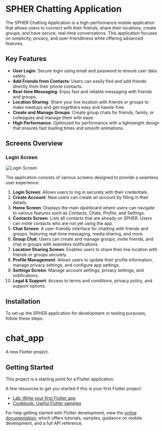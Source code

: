 # SPHER Chatting Application

The SPHER Chatting Application is a high-performance mobile application that allows users to connect with their friends, share their locations, create groups, and have secure, real-time conversations. This application focuses on simplicity, privacy, and user-friendliness while offering advanced features.

## Key Features

- **User Login**: Secure login using email and password to ensure user data safety.
- **Add Friends from Contacts**: Users can easily find and add friends directly from their phone contacts.
- **Real-time Messaging**: Enjoy fast and reliable messaging with friends and groups.
- **Location Sharing**: Share your live location with friends or groups to make meetups and get-togethers easy and hassle-free.
- **Create and Manage Groups**: Create group chats for friends, family, or colleagues and manage them with ease.
- **High Performance**: Optimized for performance with a lightweight design that ensures fast loading times and smooth animations.

## Screens Overview

### Login Screen
![Login Screen]([https://example.com/login-screen.png](https://public-images.interaction-design.org/literature/articles/materials/1-ixdf-Piyush-Malvi-design-screenshot.png))

The application consists of various screens designed to provide a seamless user experience:

1. **Login Screen**: Allows users to log in securely with their credentials.
2. **Create Account**: New users can create an account by filling in their details.
3. **Home Screen**: Displays the main dashboard where users can navigate to various features such as Contacts, Chats, Profile, and Settings.
4. **Contacts Screen**: Lists all contacts that are already on SPHER. Users can invite contacts who are not yet using the app.
5. **Chat Screen**: A user-friendly interface for chatting with friends and groups, featuring real-time messaging, media sharing, and more.
6. **Group Chat**: Users can create and manage groups, invite friends, and chat in groups with seamless notifications.
7. **Location Sharing Screen**: Enables users to share their live location with friends or groups securely.
8. **Profile Management**: Allows users to update their profile information, manage privacy settings, and configure app settings.
9. **Settings Screen**: Manage account settings, privacy settings, and notifications.
10. **Legal & Support**: Access to terms and conditions, privacy policy, and support options.

## Installation

To set up the SPHER application for development or testing purposes, follow these steps:


# chat_app

A new Flutter project.

## Getting Started

This project is a starting point for a Flutter application.

A few resources to get you started if this is your first Flutter project:

- [Lab: Write your first Flutter app](https://docs.flutter.dev/get-started/codelab)
- [Cookbook: Useful Flutter samples](https://docs.flutter.dev/cookbook)

For help getting started with Flutter development, view the
[online documentation](https://docs.flutter.dev/), which offers tutorials,
samples, guidance on mobile development, and a full API reference.

